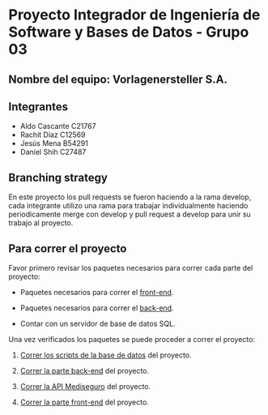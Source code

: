 # Proyecto Integrador de Ingeniería de Software y Bases de Datos - Grupo 03

## Nombre del equipo: Vorlagenersteller S.A.

## Integrantes

* Aldo Cascante C21767
* Rachit Díaz C12569
* Jesús Mena B54291
* Daniel Shih C27487

## Branching strategy

En este proyecto los pull requests se fueron haciendo a la rama develop, cada integrante utilizo una rama para trabajar individualmente haciendo periodicamente merge con develop y pull request a develop para unir su trabajo al proyecto.

## Para correr el proyecto

Favor primero revisar los paquetes necesarios para correr cada parte del proyecto:
  * Paquetes necesarios para correr el [front-end](/FrontEnd/readme.md/#paquetes-necesarios-para-correr-el-proyecto-front-end).

  * Paquetes necesarios para correr el [back-end](/BackEnd/readme.md/#paquetes-necesarios-para-correr-el-proyecto-back-end).

  * Contar con un servidor de base de datos SQL.

Una vez verificados los paquetes se puede proceder a correr el proyecto:

  1. [Correr los scripts de la base de datos](/DB/readme.md/#CorrerScripts) del proyecto.

  2. [Correr la parte back-end](/BackEnd/readme.md/#para-correr-el-proyecto-back-end-de-la-planilla) del proyecto.

  3. [Correr la API Mediseguro](/BackEnd/readme.md/#para-correr-el-proyecto-back-end-de-la-api-mediseguro) del proyecto.

  4. [Correr la parte front-end](/FrontEnd/readme.md/#para-correr-el-proyecto) del proyecto.


